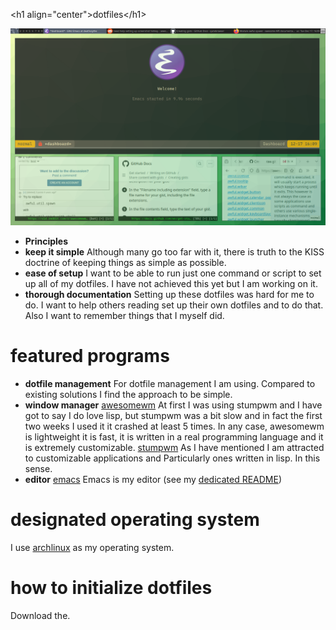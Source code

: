 <div class="html" id="orgb17d1d2">
<p>
&lt;h1 align="center"&gt;dotfiles&lt;/h1&gt;
</p>

</div>

![img](Pictures/awesomewm-showcase_20241217_160959.png "My typical destop environment display")

- **Principles**
-   **keep it simple**
    Although many go too far with it, there is truth to the
    KISS doctrine of keeping things as simple as possible.
-   **ease of setup**
    I want to be able to run just one command or script to set up
    all of my dotfiles.  I have not achieved this yet but I am working on it.
-   **thorough documentation**
    Setting up these dotfiles was hard for me to do.  I want to
    help others reading set up their own dotfiles and to do that.  Also I want to
    remember things that I myself did.


<a id="org6551c31"></a>

# featured programs

-   **dotfile management**
    For dotfile management I am using.  Compared to existing
    solutions I find the approach to be simple.
-   **window manager**
    [awesomewm](https://awesomewm.org/) At first I was using stumpwm and I have got to say I do love lisp,
    but stumpwm was a bit slow and in fact the first two weeks I used it it
    crashed at least 5 times.  In any case, awesomewm is lightweight it is fast,
    it is written in a real programming language and it is extremely customizable.
    [stumpwm](https://stumpwm.github.io/) As I have mentioned I am attracted to customizable applications and
    Particularly ones written in lisp.  In this sense.
-   **editor**
    [emacs](https://www.gnu.org/software/emacs/) Emacs is my editor (see my [dedicated README](./dot_config/emacs/README.md))


<a id="orgb1454d3"></a>

# designated operating system

I use [archlinux](https://archlinux.org/) as my operating system.


<a id="orgd2e4dc9"></a>

# how to initialize dotfiles
Download the.
